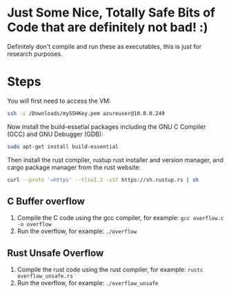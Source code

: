 # Just Some Nice, Totally Safe Bits of Code that are definitely not bad! :)
Definitely don't compile and run these as executables, this is just for research purposes.



# Steps

You will first need to access the VM:

```sh
ssh -i /Downloads/mySSHKey.pem azureuser@10.0.0.249
```

Now install the build-essetial packages including the GNU C Compiler (GCC) and GNU Debugger (GDB):

```sh
sudo apt-get install build-essential
```

Then install the rust compiler, rustup rust installer and version manager, and cargo package manager from the rust website:

```sh
curl --proto '=https' --tlsv1.2 -sSf https://sh.rustup.rs | sh
```

## C Buffer overflow

1. Compile the C code using the gcc compiler, for example: `gcc overflow.c -o overflow`
2. Run the overflow, for example: `./overflow`

## Rust Unsafe Overflow

1. Compile the rust code using the rust compiler, for example: `rustc overflow_unsafe.rs`
2. Run the overflow, for example: `./overflow_unsafe`
